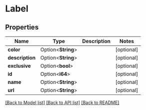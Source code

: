 # Label

## Properties

Name | Type | Description | Notes
------------ | ------------- | ------------- | -------------
**color** | Option<**String**> |  | [optional]
**description** | Option<**String**> |  | [optional]
**exclusive** | Option<**bool**> |  | [optional]
**id** | Option<**i64**> |  | [optional]
**name** | Option<**String**> |  | [optional]
**url** | Option<**String**> |  | [optional]

[[Back to Model list]](../README.md#documentation-for-models) [[Back to API list]](../README.md#documentation-for-api-endpoints) [[Back to README]](../README.md)


